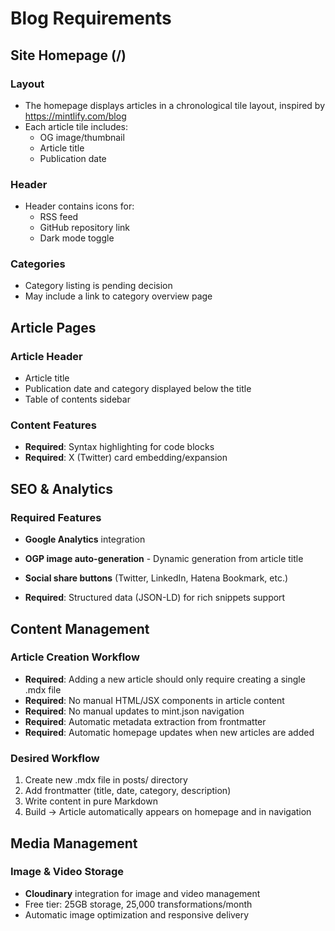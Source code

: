 # Blog Requirements

## Site Homepage (/)

### Layout
- The homepage displays articles in a chronological tile layout, inspired by https://mintlify.com/blog
- Each article tile includes:
  - OG image/thumbnail
  - Article title
  - Publication date

### Header
- Header contains icons for:
  - RSS feed
  - GitHub repository link
  - Dark mode toggle

### Categories
- Category listing is pending decision
- May include a link to category overview page

## Article Pages

### Article Header
- Article title
- Publication date and category displayed below the title
- Table of contents sidebar

### Content Features
- **Required**: Syntax highlighting for code blocks
- **Required**: X (Twitter) card embedding/expansion

## SEO & Analytics

### Required Features
- **Google Analytics** integration
- **OGP image auto-generation** - Dynamic generation from article title
- **Social share buttons** (Twitter, LinkedIn, Hatena Bookmark, etc.)

- **Required**: Structured data (JSON-LD) for rich snippets support

## Content Management

### Article Creation Workflow
- **Required**: Adding a new article should only require creating a single .mdx file
- **Required**: No manual HTML/JSX components in article content
- **Required**: No manual updates to mint.json navigation
- **Required**: Automatic metadata extraction from frontmatter
- **Required**: Automatic homepage updates when new articles are added

### Desired Workflow
1. Create new .mdx file in posts/ directory
2. Add frontmatter (title, date, category, description)
3. Write content in pure Markdown
4. Build → Article automatically appears on homepage and in navigation

## Media Management

### Image & Video Storage
- **Cloudinary** integration for image and video management
- Free tier: 25GB storage, 25,000 transformations/month
- Automatic image optimization and responsive delivery
